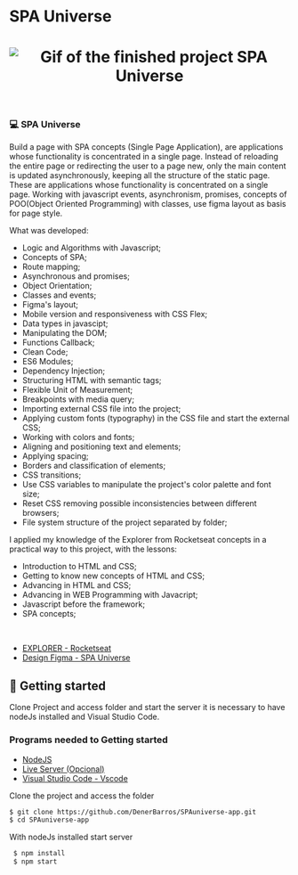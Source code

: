 # SPA Universe

<h1 align="center">
    <img alt="Gif of the finished project SPA Universe" title="gif" src="./images/spa-universe.gif" />
</h1>

<br>

### 💻 SPA Universe

Build a page with SPA concepts (Single Page Application), are applications whose 
functionality is concentrated in a single page. 
Instead of reloading the entire page or redirecting the user to a page new, only 
the main content is updated asynchronously, keeping all the structure of the static page. 
These are applications whose functionality is concentrated on a single page.
Working with javascript events, asynchronism, promises, concepts of
POO(Object Oriented Programming) with classes, use figma layout as
basis for page style.



What was developed:

- Logic and Algorithms with Javascript;
- Concepts of SPA;
- Route mapping;
- Asynchronous and promises;
- Object Orientation;
- Classes and events;
- Figma's layout;
- Mobile version and responsiveness with CSS Flex;
- Data types in javascipt;
- Manipulating the DOM;
- Functions Callback;
- Clean Code;
- ES6 Modules;
- Dependency Injection;
- Structuring HTML with semantic tags;
- Flexible Unit of Measurement;
- Breakpoints with media query;
- Importing external CSS file into the project;
- Applying custom fonts (typography) in the CSS file and start the external CSS;
- Working with colors and fonts;
- Aligning and positioning text and elements;
- Applying spacing;
- Borders and classification of elements;
- CSS transitions;
- Use CSS variables to manipulate the project's color palette and font size;
- Reset CSS removing possible inconsistencies between different browsers;
- File system structure of the project separated by folder;


I applied my knowledge of the Explorer from Rocketseat concepts in a practical way 
to this project, with the lessons:

- Introduction to HTML and CSS;
- Getting to know new concepts of HTML and CSS;
- Advancing in HTML and CSS;
- Advancing in WEB Programming with Javacript;
- Javascript before the framework;
- SPA concepts;
  
<br />

- [EXPLORER - Rocketseat](https://www.rocketseat.com.br/explorer)
- [Design Figma - SPA Universe](https://www.figma.com/file/YyhN52gLNXlFCslwDNO1BL/%5BDesafios-Explorer%5D-SPA-Universe-(Copy))


## 🚀 Getting started

Clone Project and access folder and start the server it is necessary to have nodeJs
installed and Visual Studio Code.

### Programs needed to Getting started

- [NodeJS](https://nodejs.org/en/)
- [Live Server (Opcional)](https://marketplace.visualstudio.com/items?itemName=ritwickdey.LiveServer)
- [Visual Studio Code - Vscode](https://code.visualstudio.com/)

Clone the project and access the folder

```bash
$ git clone https://github.com/DenerBarros/SPAuniverse-app.git
$ cd SPAuniverse-app
```
With nodeJs installed start server

```bash
 $ npm install
 $ npm start
```

